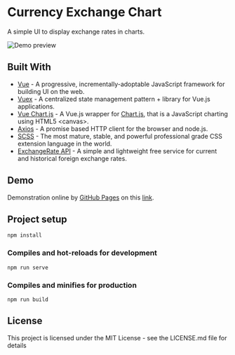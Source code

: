 # Currency Exchange Chart

A simple UI to display exchange rates in charts.

![Demo preview](./src/assets/demo-preview.png)

## Built With

- [Vue](https://vuejs.org) - A progressive, incrementally-adoptable JavaScript framework for building UI on the web.
- [Vuex](https://vuex.vuejs.org) - A centralized state management pattern + library for Vue.js applications.
- [Vue Chart.js](https://vue-chartjs.org) - A Vue.js wrapper for [Chart.js](https://www.chartjs.org), that is a JavaScript charting using HTML5 &lt;canvas>.
- [Axios](https://github.com/axios/axios) - A promise based HTTP client for the browser and node.js.
- [SCSS](https://sass-lang.com) - The most mature, stable, and powerful professional grade CSS extension language in the world.
- [ExchangeRate API](https://exchangerate.host/#/) - A simple and lightweight free service for current and historical foreign exchange rates.

## Demo

Demonstration online by [GitHub Pages](https://pages.github.com) on this [link](https://lucas-santosp.github.io/currency-exchange-chart/).

## Project setup

```
npm install
```

### Compiles and hot-reloads for development

```
npm run serve
```

### Compiles and minifies for production

```
npm run build
```

## License

This project is licensed under the MIT License - see the LICENSE.md file for details
